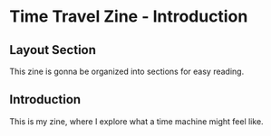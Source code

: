 # Time Travel Zine - Introduction

## Layout Section
This zine is gonna be organized into sections for easy reading.

## Introduction
This is my zine, where I explore what a time machine might feel like.
